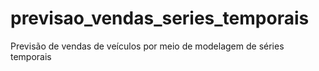 # previsao_vendas_series_temporais
Previsão de vendas de veículos por meio de modelagem de séries temporais

